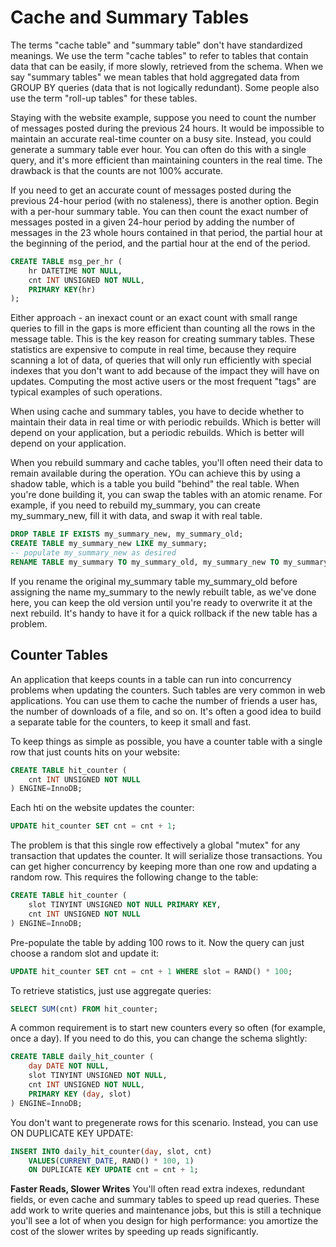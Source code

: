 # Cache and Summary Tables

The terms "cache table" and "summary table" don't have standardized meanings. We use the term "cache tables" to refer to tables that contain data that can be easily, if more slowly, retrieved from the schema. When we say "summary tables" we mean tables that hold aggregated data from GROUP BY queries (data that is not logically redundant). Some people also use the term "roll-up tables" for these tables.

Staying with the website example, suppose you need to count the number of messages posted during the previous 24 hours. It would be impossible to maintain an accurate real-time counter on a busy site. Instead, you could generate a summary table ever hour. You can often do this with a single query, and it's more efficient than maintaining counters in the real time. The drawback is that the counts are not 100% accurate. 

If you need to get an accurate count of messages posted during the previous 24-hour period (with no staleness), there is another option. Begin with a per-hour summary table. You can then count the exact number of messages posted in a given 24-hour period by adding the number of messages in the 23 whole hours contained in that period, the partial hour at the beginning of the period, and the partial hour at the end of the period.

```sql
CREATE TABLE msg_per_hr (
    hr DATETIME NOT NULL,
    cnt INT UNSIGNED NOT NULL,
    PRIMARY KEY(hr)
);
```
Either approach - an inexact count or an exact count with small range queries to fill in the gaps is more efficient than counting all the rows in the message table. This is the key reason for creating summary tables. These statistics are expensive to compute in real time, because they require scanning a lot of data, of queries that will only run efficiently with special indexes that you don't want to add because of the impact they will have on updates. Computing the most active users or the most frequent "tags" are typical examples of such operations.

When using cache and summary tables, you have to decide whether to maintain their data in real time or with periodic rebuilds. Which is better will depend on your application, but a periodic rebuilds. Which is better will depend on your application.

When you rebuild summary and cache tables, you'll often need their data to remain available during the operation. YOu can achieve this by using a shadow table, which is a table you build "behind" the real table. When you're done building it, you can swap the tables with an atomic rename. For example, if you need to rebuild my_summary, you can create my_summary_new, fill it with data, and swap it with real table.

```sql
DROP TABLE IF EXISTS my_summary_new, my_summary_old;
CREATE TABLE my_summary_new LIKE my_summary;
-- populate my_summary_new as desired
RENAME TABLE my_summary TO my_summary_old, my_summary_new TO my_summary;
```

If you rename the original my_summary table my_summary_old before assigning the name my_summary to the newly rebuilt table, as we've done here, you can keep the old version until you're ready to overwrite it at the next rebuild. It's handy to have it for a quick rollback if the new table has a problem.

## Counter Tables

An application that keeps counts in a table can run into concurrency problems when updating the counters. Such tables are very common in web applications. You can use them to cache the number of friends a user has, the number of downloads of a file, and so on. It's often a good idea to build a separate table for the counters, to keep it small and fast. 

To keep things as simple as possible, you have a counter table with a single row that just counts hits on your website:

```sql
CREATE TABLE hit_counter (
    cnt INT UNSIGNED NOT NULL
) ENGINE=InnoDB;
```
Each hti on the website updates the counter:

```sql
UPDATE hit_counter SET cnt = cnt + 1;
```

The problem is that this single row effectively a global "mutex" for any transaction that updates the counter. It will serialize those transactions. You can get higher concurrency by keeping more than one row and updating a random row. This requires the following change to the table:

```sql
CREATE TABLE hit_counter (
    slot TINYINT UNSIGNED NOT NULL PRIMARY KEY,
    cnt INT UNSIGNED NOT NULL 
) ENGINE=InnoDB;
```
Pre-populate the table by adding 100 rows to it. Now the query can just choose a random slot and update it:

```sql
UPDATE hit_counter SET cnt = cnt + 1 WHERE slot = RAND() * 100;
```
To retrieve statistics, just use aggregate queries:

```sql
SELECT SUM(cnt) FROM hit_counter;
```

A common requirement is to start new counters every so often (for example, once a day). If you need to do this, you can change the schema slightly:

```sql
CREATE TABLE daily_hit_counter (
    day DATE NOT NULL,
    slot TINYINT UNSIGNED NOT NULL,
    cnt INT UNSIGNED NOT NULL,
    PRIMARY KEY (day, slot)
) ENGINE=InnoDB;
```

You don't want to pregenerate rows for this scenario. Instead, you can use ON DUPLICATE KEY UPDATE:

```sql
INSERT INTO daily_hit_counter(day, slot, cnt)
    VALUES(CURRENT_DATE, RAND() * 100, 1)
    ON DUPLICATE KEY UPDATE cnt = cnt + 1;
```

**Faster Reads, Slower Writes**
You'll often read extra indexes, redundant fields, or even cache and summary tables to speed up read queries. These add work to write queries and maintenance jobs, but this is still a technique you'll see a lot of when you design for high performance: you amortize the cost of the slower writes by speeding up reads significantly.
